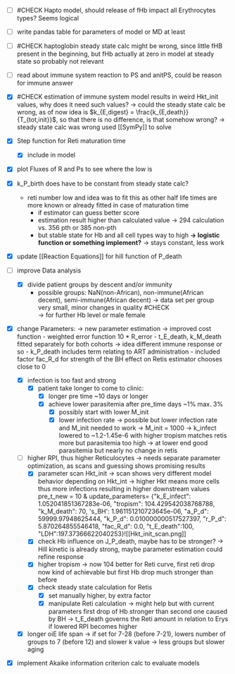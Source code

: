 - [ ] #CHECK Hapto model, should release of fHb impact all Erythrocytes types? Seems logical 
- [ ] write pandas table for parameters of model or MD at least
- [ ] #CHECK haptoglobin steady state calc might be wrong, since little fHB present in the beginning, but fHb actually at zero in model at steady state so probably not relevant 
- [ ] read about immune system reaction to PS and anitPS, could be reason for immune answer 

- [x] #CHECK estimation of immune system model results in weird Hkt_init values, why does it need such values?
	-> could the steady state calc be wrong, as of now idea is $k_{E,digest} = \frac{k_{E,death}}{T_{tot,init}}$, so that there is no difference, is that somehow wrong?
	-> steady state calc was wrong used [[SymPy]] to solve 
- [x] Step function for Reti maturation time
	- [x] include in model
- [x] plot Fluxes of R and Ps to see where the low is 
- [x] k_P_birth does have to be constant from steady state calc?
	- reti number low and idea was to fit this as other half life times are more known or already fitted in case of maturation time 
		- if estimator can guess better score
		- estimation result higher than calculated value
			-> 294 calculation vs. 356 pth or 385 non-pth
		- but stable state for Hb and all cell types way to high
	**-> logistic function or something implement?**
	-> stays constant, less work
- [x] update [[Reaction Equations]] for hill function of P_death

- [ ] improve Data analysis
	- [x] divide patient groups by descent and/or immunity 
		- possible groups: NaN(non-African), non-immune(African decent), semi-immune(African decent)
		-> data set per group very small, minor changes in quality #CHECK  
		-> for further Hb level or male female
- [x] change Parameters:
	-> new parameter estimation -> improved cost function
		- weighted error function 10 * R_error
		- t_E_death, k_M_death fitted separately for both cohorts
			-> idea different immune response or so
		- k_P_death includes term relating to ART administration
		-  included factor fac_R_d for strength of the BH effect on Retis estimator chooses close to 0
	- [x] infection is too fast and strong
		- [x] patient take longer to come to clinic:
			- [x] longer pre time ~10 days or longer
			- [x] achieve lower parasitemia after pre_time days ~1% max. 3%
				- [x] possibly start with lower M_init 
				- [x] lower infection rate
	-> possible but lower infection rate and M_init needed to work
	-> M_init = 1000
	-> k_infect lowered to ~1.2-1.45e-6 with higher tropism matches retis more but parasitemia too high
		-> at lower end good parasitemia but nearly no change in retis
	- [ ] higher RPI, thus higher Reticulocytes -> needs separate parameter optimization, as scans and guessing shows promising results
		- [x] parameter scan Hkt_init
		-> scan shows very different model behavior depending on Hkt_int
		-> higher Hkt means more cells thus more infections resulting in higher downstream values 
			pre_t_new = 10 & update_parameters= {"k_E_infect": 1.052041851367283e-06, "tropism": 104.429542038768788, "k_M_death": 70, 's_BH': 1.961151210723645e-06, "a_P_d": 59999.97948625444, "k_P_d": 0.010000000517527397, "r_P_d": 5.870264855546418, "fac_R_d": 0.0, "t_E_death":100, "LDH":197.37366622040253}![[Hkt_init_scan.png]]
		- [x] check Hb influence on J_P_death, maybe has to be stronger?
		-> Hill kinetic is already strong, maybe parameter estimation could refine response  
		- [x] higher tropism
		-> now 104 better for Reti curve, first reti drop now kind of achievable but first Hb drop much stronger than before 
		- [x] check steady state calculation for Retis
			- [x] set manually higher, by extra factor 
			- [x] manipulate Reti calculation
		->  might help but with current parameters first drop of Hb stronger than second one caused by BH
		-> t_E_death governs the Reti amount in relation to Erys if lowered RPI becomes higher 
	- [x] longer oiE life span
		-> if set for 7-28 (before 7-21), lowers number of groups to 7 (before 12) and slower k value
		-> less groups but slower aging
- [x] implement Akaike information criterion calc to evaluate models